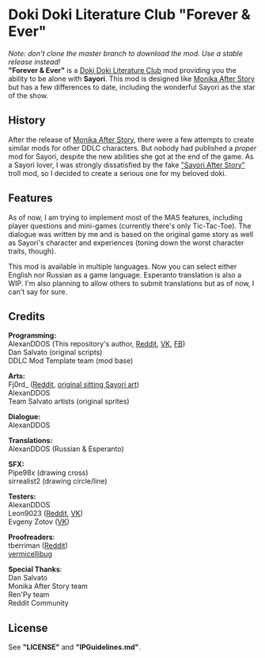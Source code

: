 # Doki Doki Literature Club "Forever & Ever"  
*Note: don't clone the master branch to download the mod. Use a stable release instead!*  
**"Forever & Ever"** is a [Doki Doki Literature Club](http://ddlc.moe) mod providing you the ability to be alone with **Sayori**. This mod is designed like [Monika After Story](https://github.com/Monika-After-Story/MonikaModDev) but has a few differences to date, including the wonderful Sayori as the star of the show.  
## History
After the release of [Monika After Story](https://github.com/Monika-After-Story/MonikaModDev), there were a few attempts to create similar mods for other DDLC characters. But nobody had published a _proper_ mod for Sayori, despite the new abilities she got at the end of the game. As a Sayori lover, I was strongly dissatisfied by the fake ["Sayori After Story"](https://www.reddit.com/r/DDLC/comments/8nviad/mod_release_sayori_after_story/) troll mod, so I decided to create a serious one for my beloved doki.

## Features  
As of now, I am trying to implement most of the MAS features, including player questions and mini-games (currently there's only Tic-Tac-Toe). The dialogue was written by me and is based on the original game story as well as Sayori's character and experiences (toning down the worst character traits, though).  

This mod is available in multiple languages. Now you can select either English nor Russian as a game language. Esperanto translation is also a WIP. I'm also planning to allow others to submit translations but as of now, I can't say for sure.

## Credits  
**Programming:**  
AlexanDDOS (This repository's author, [Reddit](https://www.reddit.com/user/AlexanDDOS), [VK](https://vk.com/alexanddos), [FB](https://www.facebook.com/alexanDDOS))  
Dan Salvato (original scripts)  
DDLC Mod Template team (mod base)  
  
**Arts:**  
Fj0rd_ ([Reddit](https://www.reddit.com/user/Fj0rd_), [original sitting Sayori art](https://www.reddit.com/r/DDLC/comments/7h40q6/ok_final_version_this_time_i_swear/))  
AlexanDDOS  
Team Salvato artists (original sprites)  
  
**Dialogue:**  
AlexanDDOS  
  
**Translations:**  
AlexanDDOS (Russian & Esperanto)  
  
**SFX:**  
Pipe98x (drawing cross)  
sirrealist2 (drawing circle/line)  
  
**Testers:**  
AlexanDDOS  
Leon9023 ([Reddit](https://www.reddit.com/user/leon9023), [VK](https://vk.com/leon9023))  
Evgeny Zotov ([VK](https://vk.com/everlastingtolovesayori)) 

**Proofreaders**:  
tberriman ([Reddit](https://www.reddit.com/user/tberriman))  
[vermicellibug](https://github.com/vermicellibug)
  
**Special Thanks**:  
Dan Salvato  
Monika After Story team  
Ren'Py team  
Reddit Community  
  
## License  
See **"LICENSE"** and **"IPGuidelines.md"**.
